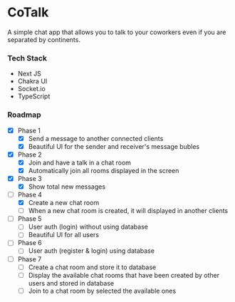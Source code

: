 # CoTalk
A simple chat app that allows you to talk to your coworkers even if you are separated by continents.

### Tech Stack
- Next JS
- Chakra UI
- Socket.io
- TypeScript

### Roadmap
- [x] Phase 1
  - [x] Send a message to another connected clients
  - [x] Beautiful UI for the sender and receiver's message bubles
- [x] Phase 2
  - [x] Join and have a talk in a chat room
  - [x] Automatically join all rooms displayed in the screen
- [x] Phase 3
  - [x] Show total new messages
- [ ] Phase 4
  - [x] Create a new chat room
  - [ ] When a new chat room is created, it will displayed in another clients
- [ ] Phase 5
  - [ ] User auth (login) without using database
  - [ ] Beautiful UI for all users
- [ ] Phase 6
  - [ ] User auth (register & login) using database
- [ ] Phase 7
  - [ ] Create a chat room and store it to database
  - [ ] Display the available chat rooms that have been created by other users and stored in database
  - [ ] Join to a chat room by selected the available ones
